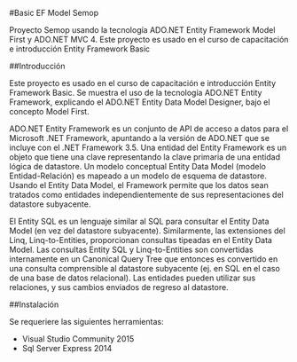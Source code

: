 #Basic EF Model Semop

Proyecto Semop usando la tecnología ADO.NET Entity Framework Model First  y ADO.NET MVC 4. Este proyecto es usado en el curso de capacitación e introducción Entity Framework Basic

##Introducción

Este proyecto es usado en el curso de capacitación e introducción Entity Framework Basic. Se muestra el uso de la tecnología ADO.NET Entity Framework, explicando el ADO.NET Entity Data Model Designer, bajo el concepto Model First.

ADO.NET Entity Framework es un conjunto de API de acceso a datos para el Microsoft .NET Framework, apuntando a la versión de ADO.NET que se incluye con el .NET Framework 3.5.
Una entidad del Entity Framework es un objeto que tiene una clave representando la clave primaria de una entidad lógica de datastore. Un modelo conceptual Entity Data Model (modelo Entidad-Relación) es mapeado a un modelo de esquema de datastore. Usando el Entity Data Model, el Framework permite que los datos sean tratados como entidades independientemente de sus representaciones del datastore subyacente.

El Entity SQL es un lenguaje similar al SQL para consultar el Entity Data Model (en vez del datastore subyacente). Similarmente, las extensiones del Linq, Linq-to-Entities, proporcionan consultas tipeadas en el Entity Data Model. Las consultas Entity SQL y Linq-to-Entities son convertidas internamente en un Canonical Query Tree que entonces es convertido en una consulta comprensible al datastore subyacente (ej. en SQL en el caso de una base de datos relacional). Las entidades pueden utilizar sus relaciones, y sus cambios enviados de regreso al datastore.

##Instalación

Se requeriere las siguientes herramientas:

- Visual Studio Community 2015
- Sql Server Express 2014
